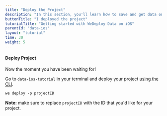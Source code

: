 ```yaml
---
title: "Deploy the Project"
description: "In this section, you'll learn how to save and get data on iOS using the WeDeploy Swift API Client."
buttonTitle: "I deployed the project"
tutorialTitle: "Getting started with WeDeploy Data on iOS"
parentId: "data-ios"
layout: "tutorial"
time: 30
weight: 5
---
```


#### Deploy Project

Now the moment you have been waiting for!

Go to `data-ios-tutorial` in your terminal and deploy your project [using the CLI](/docs/intro/using-the-command-line/).

```xml
we deploy -p projectID
```

**Note:** make sure to replace `projectID` with the ID that you'd like for your project.

